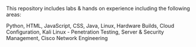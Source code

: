 This repository includes labs & hands on experience including the following areas:

Python,
HTML,
JavaScript,
CSS,
Java,
Linux,
Hardware Builds,
Cloud Configuration,
Kali Linux - Penetration Testing,
Server & Security Management,
Cisco Network Engineering

